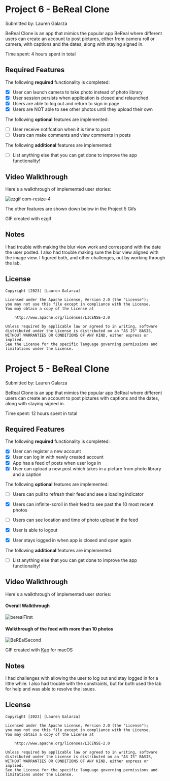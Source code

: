 # Project 6 - BeReal Clone

Submitted by: Lauren Galarza

BeReal Clone is an app that mimics the popular app BeReal where different users can create an account to post pictures, either from camera roll or camera, with captions and the dates, along with staying signed in. 

Time spent: 4 hours spent in total

## Required Features

The following **required** functionality is completed:

- [x] User can launch camera to take photo instead of photo library
- [x] User session persists when application is closed and relaunched
- [x] Users are able to log out and return to sign in page
- [x] Users are NOT able to see other photos until they upload their own	
 
The following **optional** features are implemented:

- [ ] User receive notifcation when it is time to post
- [ ] Users can make comments and view comments in posts	

The following **additional** features are implemented:

- [ ] List anything else that you can get done to improve the app functionality!

## Video Walkthrough

Here's a walkthrough of implemented user stories:

![ezgif com-resize-4](https://user-images.githubusercontent.com/92804326/229387320-4adead26-22d8-4727-8a62-4a18938149e8.gif)

The other features are shown down below in the Project 5 Gifs

GIF created with ezgif

## Notes

I had trouble with making the blur view work and correspond with the date the user posted. I also had trouble making sure the blur view aligned with the image view. I figured both, and other challenges, out by working through the lab.

## License

    Copyright [2023] [Lauren Galarza]

    Licensed under the Apache License, Version 2.0 (the "License");
    you may not use this file except in compliance with the License.
    You may obtain a copy of the License at

        http://www.apache.org/licenses/LICENSE-2.0

    Unless required by applicable law or agreed to in writing, software
    distributed under the License is distributed on an "AS IS" BASIS,
    WITHOUT WARRANTIES OR CONDITIONS OF ANY KIND, either express or implied.
    See the License for the specific language governing permissions and
    limitations under the License.
    
    
# Project 5 - BeReal Clone

Submitted by: Lauren Galarza

BeReal Clone is an app that mimics the popular app BeReal where different users can create an account to post pictures with captions and the dates, along with staying signed in.  

Time spent: 12 hours spent in total

## Required Features

The following **required** functionality is completed:

- [x] User can register a new account
- [x] User can log in with newly created account
- [x] App has a feed of posts when user logs in
- [x] User can upload a new post which takes in a picture from photo library and a caption	
 
The following **optional** features are implemented:

- [ ] Users can pull to refresh their feed and see a loading indicator
- [x] Users can infinite-scroll in their feed to see past the 10 most recent photos
- [ ] Users can see location and time of photo upload in the feed	
- [x] User is able to logout
- [x] User stays logged in when app is closed and open again	


The following **additional** features are implemented:

- [ ] List anything else that you can get done to improve the app functionality!

## Video Walkthrough

Here's a walkthrough of implemented user stories:

#### Overall Walkthrough
![berealFirst](https://user-images.githubusercontent.com/92804326/227985318-da41da0f-c455-4552-9661-7607ea2bbe88.gif)

#### Walkthrough of the feed with more than 10 photos
![BeREalSecond](https://user-images.githubusercontent.com/92804326/227985699-717f933e-b47e-4963-8c54-95bf9ee7999c.gif)

GIF created with [Kap](https://getkap.co/) for macOS


## Notes

I had challenges with allowing the user to log out and stay logged in for a little while. I also had trouble with the constraints, but for both used the lab for help and was able to resolve the issues.

## License

    Copyright [2023] [Lauren Galarza]

    Licensed under the Apache License, Version 2.0 (the "License");
    you may not use this file except in compliance with the License.
    You may obtain a copy of the License at

        http://www.apache.org/licenses/LICENSE-2.0

    Unless required by applicable law or agreed to in writing, software
    distributed under the License is distributed on an "AS IS" BASIS,
    WITHOUT WARRANTIES OR CONDITIONS OF ANY KIND, either express or implied.
    See the License for the specific language governing permissions and
    limitations under the License.
